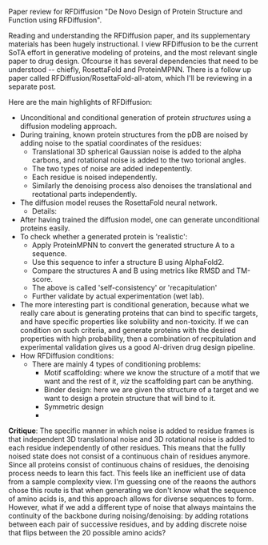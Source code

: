 Paper review for RFDiffusion "De Novo Design of Protein Structure and Function using RFDiffusion".

Reading and understanding the RFDiffusion paper, and its supplementary materials has been hugely instructional. I view RFDiffusion to be the current SoTA effort in generative modeling of proteins, and the most relevant single paper to drug design. Ofcourse it has several dependencies that need to be understood -- chiefly, RosettaFold and ProteinMPNN. There is a follow up paper called RFDiffusion/RosettaFold-all-atom, which I'll be reviewing in a separate post. 

Here are the main highlights of RFDiffusion: 

- Unconditional and conditional generation of protein _structures_ using a diffusion modeling approach. 
- During training, known protein structures from the pDB are noised by adding noise to the spatial coordinates of the residues: 
  - Translational 3D spherical Gaussian noise is added to the alpha carbons, and rotational noise is added to the two torional angles. 
  - The two types of noise are added indepentently.
  - Each residue is noised independently.
  - Similarly the denoising process also denoises the translational and reotational parts independently. 
- The diffusion model reuses the RosettaFold neural network. 
  - Details: 
- After having trained the diffusion model, one can generate unconditional proteins easily. 
- To check whether a generated protein is 'realistic': 
  - Apply ProteinMPNN to convert the generated structure A to a sequence. 
  - Use this sequence to infer a structure B using AlphaFold2. 
  - Compare the structures A and B using metrics like RMSD and TM-score. 
  - The above is called 'self-consistency' or 'recapitulation'
  - Further validate by actual experimentation (wet lab). 
- The more interesting part is conditional generation, because what we really care about is generating proteins that can bind to specific targets, and have specific properties like solubility and non-toxicity. If we can condition on such criteria, and generate proteins with the desired properties with high probability, then a combination of recpitulation and experimental validation gives us a good AI-driven drug design pipeline. 
- How RFDiffusion conditions: 
  - There are mainly 4 types of conditioning problems: 
    - Motif scaffolding: where we know the structure of a motif that we want and the rest of it, _viz_ the scaffolding part can be anything. 
    - Binder design: here we are given the structure of a target and we want to design a protein structure that will bind to it. 
    - Symmetric design
    - 

**Critique**: The specific manner in which noise is added to residue frames is that independent 3D translational noise and 3D rotational noise is added to each residue independently of other residues. This means that the fullly noised state does not consist of a continuous chain of residues anymore. Since all proteins consist of continuous chains of residues, the denoising process needs to learn this fact. This feels like an inefficient use of data from a sample complexity view. I'm guessing one of the reaons the authors chose this route is that when generating we don't know what the sequence of amino acids is, and this approach allows for diverse sequences to form. However, what if we add a different type of noise that always maintains the continuity of the backbone during noising/denoising: by adding rotations between each pair of successive residues, and by adding discrete noise that flips between the 20 possible amino acids? 
